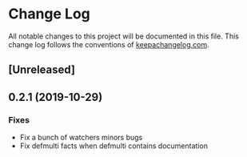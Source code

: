 # Change Log
All notable changes to this project will be documented in this file. This change log follows the conventions of [keepachangelog.com](http://keepachangelog.com/).

## [Unreleased]

## 0.2.1 (2019-10-29)

### Fixes

- Fix a bunch of watchers minors bugs
- Fix defmulti facts when defmulti contains documentation
